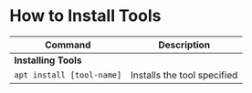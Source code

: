 # How to Install Tools

| **Command**   | **Description**   |
| --------------|-------------------|
| **Installing Tools** |
| `apt install [tool-name]` | Installs the tool specified |